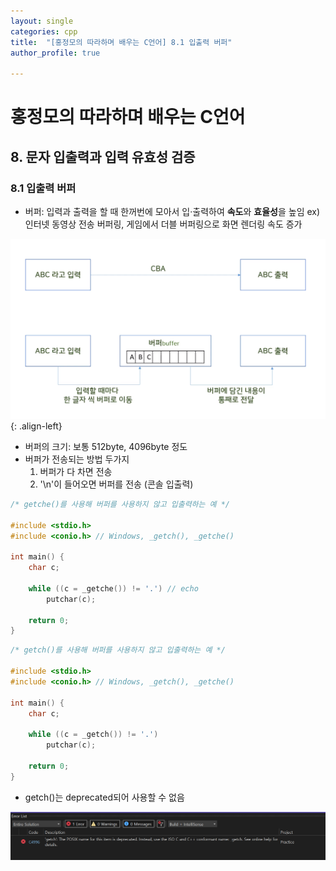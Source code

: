 ```yaml
---
layout: single
categories: cpp
title:  "[홍정모의 따라하며 배우는 C언어] 8.1 입출력 버퍼"
author_profile: true

---
```


# 홍정모의 따라하며 배우는 C언어
## 8. 문자 입출력과 입력 유효성 검증
### 8.1 입출력 버퍼
- 버퍼: 입력과 출력을 할 때 한꺼번에 모아서 입·출력하여 **속도**와 **효율성**을 높임 ex) 인터넷 동영상 전송 버퍼링, 게임에서 더블 버퍼링으로 화면 렌더링 속도 증가

![image](/assets/images/tbc/8.1.1.png)
{: .align-left}
- 버퍼의 크기: 보통 512byte, 4096byte 정도
- 버퍼가 전송되는 방법 두가지
    1. 버퍼가 다 차면 전송
    2. '\n'이 들어오면 버퍼를 전송 (콘솔 입출력)

```c
/* getche()를 사용해 버퍼를 사용하지 않고 입출력하는 예 */

#include <stdio.h>
#include <conio.h> // Windows, _getch(), _getche()

int main() {
	char c;

	while ((c = _getche()) != '.') // echo
		putchar(c);

	return 0;
}
```

```c
/* getch()를 사용해 버퍼를 사용하지 않고 입출력하는 예 */

#include <stdio.h>
#include <conio.h> // Windows, _getch(), _getche()

int main() {
	char c;

	while ((c = _getch()) != '.')
		putchar(c);

	return 0;
}
```
- getch()는 deprecated되어 사용할 수 없음

![image](/assets/images/tbc/8.1.2.png)



